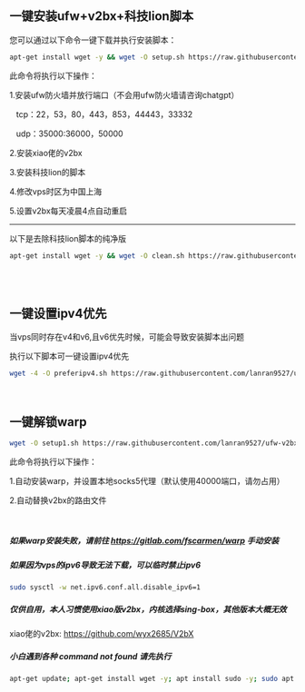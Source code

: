 ## 一键安装ufw+v2bx+科技lion脚本

您可以通过以下命令一键下载并执行安装脚本：

```bash
apt-get install wget -y && wget -O setup.sh https://raw.githubusercontent.com/lanran9527/ufw-v2bx-kejilion/main/setup.sh && chmod +x setup.sh && ./setup.sh
```

此命令将执行以下操作：

1.安装ufw防火墙并放行端口（不会用ufw防火墙请咨询chatgpt）

  &nbsp;&nbsp;&nbsp;tcp：22，53，80，443，853，44443，33332

  &nbsp;&nbsp;&nbsp;udp：35000:36000，50000


2.安装xiao佬的v2bx

3.安装科技lion的脚本

4.修改vps时区为中国上海

5.设置v2bx每天凌晨4点自动重启


----------------------------------------------------------------------

以下是去除科技lion脚本的纯净版


```bash
apt-get install wget -y && wget -O clean.sh https://raw.githubusercontent.com/lanran9527/ufw-v2bx-kejilion/main/clean.sh && chmod +x clean.sh && ./clean.sh
```

<br>
<br>

## 一键设置ipv4优先
当vps同时存在v4和v6,且v6优先时候，可能会导致安装脚本出问题

执行以下脚本可一键设置ipv4优先

```bash
wget -4 -O preferipv4.sh https://raw.githubusercontent.com/lanran9527/ufw-v2bx-kejilion/main/preferipv4.sh && chmod +x preferipv4.sh && ./preferipv4.sh
```

<br>

## 一键解锁warp

```bash
wget -O setup1.sh https://raw.githubusercontent.com/lanran9527/ufw-v2bx-kejilion/main/setup1.sh && chmod +x setup1.sh && ./setup1.sh
```

此命令将执行以下操作：

1.自动安装warp，并设置本地socks5代理（默认使用40000端口，请勿占用）

2.自动替换v2bx的路由文件

<br>


##### 如果warp安装失败，请前往 https://gitlab.com/fscarmen/warp 手动安装

##### 如果因为vps的ipv6导致无法下载，可以临时禁止ipv6

```bash
sudo sysctl -w net.ipv6.conf.all.disable_ipv6=1
```

##### 仅供自用，本人习惯使用xiao版v2bx，内核选择sing-box，其他版本大概无效

xiao佬的v2bx: https://github.com/wyx2685/V2bX

##### 小白遇到各种 command not found 请先执行

```bash
apt-get update; apt-get install wget -y; apt install sudo -y; sudo apt install curl -y
```
